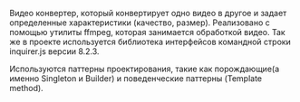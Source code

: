 Видео конвертер, который конвертирует одно видео в другое и задает определенные характеристики (качество, размер).
Реализовано с помощью утилиты ffmpeg, которая занимается обработкой видео.
Так же в проекте используется библиотека интерфейсов командной строки inquirer.js версии 8.2.3.

Используются паттерны проектирования, такие как порождающие(а именно Singleton и Builder) и поведенческие паттерны (Template method). 

